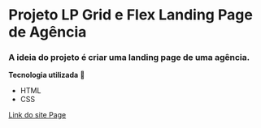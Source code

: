 # Projeto LP Grid e Flex Landing Page de Agência

### A ideia do projeto é criar uma landing page de uma agência.

**Tecnologia utilizada** 🚀

* HTML
* CSS

[Link do site Page](https://josealbertodeev.github.io/projeto-landing-page-com-grid-agencia-xyz/)
